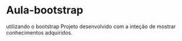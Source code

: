 # Aula-bootstrap
utilizando o bootstrap
Projeto desenvolvido com a inteção de mostrar conhecimentos adquiridos.
